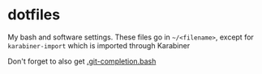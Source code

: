 dotfiles
========

My bash and software settings. These files go in `~/<filename>`, except for `karabiner-import` which is imported through Karabiner

Don't forget to also get [.git-completion.bash](https://github.com/git/git/blob/master/contrib/completion/git-completion.bash)
